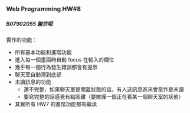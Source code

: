 ### Web Programming HW\#8

##### B07902055 謝宗晅

實作的功能：
* 所有基本功能和進階功能
* 進入每一個畫面時自動 focus 在輸入的欄位
* 幾乎每一個行為發生錯誤都會有提示
* 聊天室自動滑到底部
* 未讀訊息的功能
    * 還不完整，如果聊天室是閒置狀態的話，有人送訊息進來會當作是未讀
    * 要寫完整的話感覺有點困難（要維護一個正在看某一個聊天室的狀態）
* 其實所有 HW7 的進階功能都有繼承
